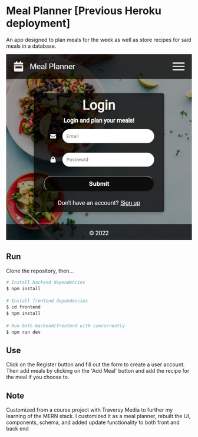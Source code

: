 # Meal Planner [Previous Heroku deployment]

An app designed to plan meals for the week as well as store recipes for said meals in a database.

![App Screenshot](frontend/public/screenshot.jpg)

## Run

Clone the repository, then...

```bash
# Install backend dependencies
$ npm install

# Install frontend dependencies
$ cd frontend
$ npm install

# Run both backend/frontend with concurrently
$ npm run dev
```

## Use

Click on the Register button and fill out the form to create a user account. Then add meals by clicking on the 'Add Meal' button and add the recipe for the meal if you choose to.

## Note

Customized from a course project with Traversy Media to further my learning of the MERN stack. I customized it as a meal planner, rebuilt the UI, components, schema, and added update functionality to both front and back end
